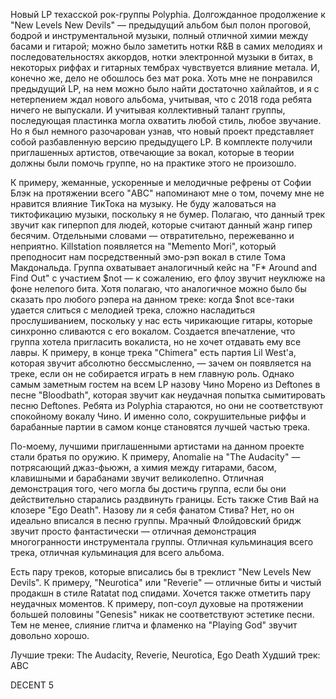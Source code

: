 Новый LP техасской рок-группы Polyphia. Долгожданное продолжение к "New Levels New Devils" — предыдущий альбом был полон проговой, бодрой и инструментальной музыки, полный отличной химии между басами и гитарой; можно было заметить нотки R&B в самих мелодиях и последовательностях аккордов, нотки электронной музыки в битах, в некоторых риффах и гитарных тембрах чувствуется влияние метала. И, конечно же, дело не обошлось без мат рока. Хоть мне не понравился предыдущий LP, на нем можно было найти достаточно хайлайтов, и я с нетерпением ждал нового альбома, учитывая, что с 2018 года ребята ничего не выпускали. И учитывая коллективный талант группы, последующая пластинка могла охватить любой стиль, любое звучание. Но я был немного разочарован узнав, что новый проект представляет собой разбавленную версию предыдущего LP. В комплекте получили приглашенных артистов, отвечающие за вокал, которые в теории должны были помочь группе, но на практике этого не произошло.

К примеру, жеманные, ускоренные и мелодичные рефрены от Софии Блэк на протяжении всего "ABC" напоминают мне о том, почему мне не нравится влияние ТикТока на музыку. Не буду жаловаться на тиктофикацию музыки, поскольку я не бумер. Полагаю, что данный трек звучит как гиперпоп для людей, которые считают данный жанр гипер бесячим. Отдельными словами — отвратительно, пережеванно и неприятно. Killstation появляется на "Memento Mori", который преподносит нам посредственный эмо-рэп вокал в стиле Тома Макдональда. Группа охватывает аналогичный кейс на "F\* Around and Find Out" с участием $not — к сожалению, его флоу звучит неуклюже на фоне нелепого бита. Хотя полагаю, что аналогичное можно было бы сказать про любого рэпера на данном треке: когда $not все-таки удается слиться с мелодией трека, сложно насладиться прослушиванием, поскольку у нас есть чирикающие гитары, которые синхронно сливаются с его вокалом. Создается впечатление, что группа хотела пригласить вокалиста, но не хочет отдавать ему все лавры. К примеру, в конце трека "Chimera" есть партия Lil West'a, которая звучит абсолютно бессмысленно, — зачем он появляется на треке, если он не собирается играть в нем главную роль. Однако самым заметным гостем на всем LP назову Чино Морено из Deftones в песне "Bloodbath", которая звучит как неудачная попытка сымитировать песню Deftones. Ребята из Polyphia стараются, но они не соответствуют спокойному вокалу Чино. И именно соло, сокрушительные риффы и барабанные партии в самом конце становятся лучшей частью трека.

По-моему, лучшими приглашенными артистами на данном проекте стали братья по оружию. К примеру, Anomalie на "The Audacity" — потрясающий джаз-фьюжн, а химия между гитарами, басом, клавишными и барабанами звучит великолепно. Отличная демонстрация того, чего могла бы достичь группа, если бы они действительно старались раздвинуть границы. Есть также Стив Вай на клозере "Ego Death". Назову ли я себя фанатом Стива? Нет, но он идеально вписался в песню группы. Мрачный Флойдовский бридж звучит просто фантастически — отличная демонстрация многогранности инструментала группы. Отличная кульминация всего трека, отличная кульминация для всего альбома.

Есть пару треков, которые вписались бы в треклист "New Levels New Devils". К примеру, "Neurotica" или "Reverie" — отличные биты и чистый продакшн в стиле Ratatat под спидами. Хочется также отметить пару неудачных моментов. К примеру, поп-соул духовые на протяжении большей половины "Genesis" никак не соответствуют эстетике песни. Тем не менее, слияние глитча и фламенко на "Playing God" звучит довольно хорошо.

Лучшие треки: The Audacity, Reverie, Neurotica, Ego Death
Худший трек: ABC

DECENT 5
